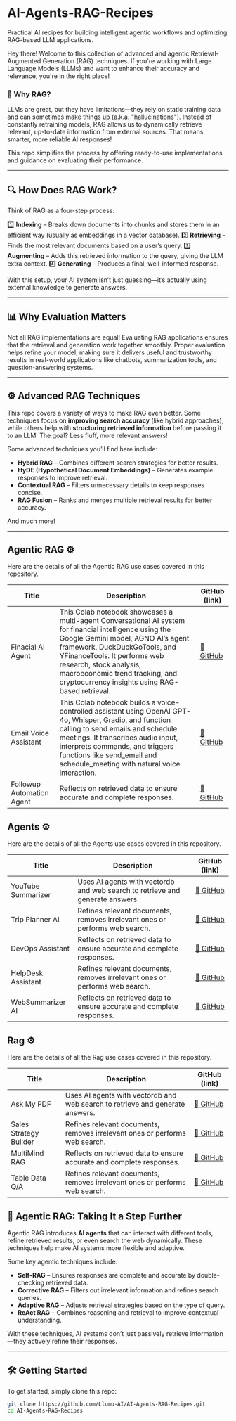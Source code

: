 # AI-Agents-RAG-Recipes

Practical AI recipes for building intelligent agentic workflows and optimizing RAG-based LLM applications.

Hey there! Welcome to this collection of advanced and agentic Retrieval-Augmented Generation (RAG) techniques. If you're working with Large Language Models (LLMs) and want to enhance their accuracy and relevance, you're in the right place!

### 🌟 Why RAG?

LLMs are great, but they have limitations—they rely on static training data and can sometimes make things up (a.k.a. "hallucinations"). Instead of constantly retraining models, RAG allows us to dynamically retrieve relevant, up-to-date information from external sources. That means smarter, more reliable AI responses!

This repo simplifies the process by offering ready-to-use implementations and guidance on evaluating their performance.

---

## 🔍 How Does RAG Work?

Think of RAG as a four-step process:

1️⃣ **Indexing** – Breaks down documents into chunks and stores them in an efficient way (usually as embeddings in a vector database).
2️⃣ **Retrieving** – Finds the most relevant documents based on a user’s query.
3️⃣ **Augmenting** – Adds this retrieved information to the query, giving the LLM extra context.
4️⃣ **Generating** – Produces a final, well-informed response.

With this setup, your AI system isn’t just guessing—it’s actually using external knowledge to generate answers.

---

## 📊 Why Evaluation Matters

Not all RAG implementations are equal! Evaluating RAG applications ensures that the retrieval and generation work together smoothly. Proper evaluation helps refine your model, making sure it delivers useful and trustworthy results in real-world applications like chatbots, summarization tools, and question-answering systems.

---

## ⚙️ Advanced RAG Techniques

This repo covers a variety of ways to make RAG even better. Some techniques focus on **improving search accuracy** (like hybrid approaches), while others help with **structuring retrieved information** before passing it to an LLM. The goal? Less fluff, more relevant answers!

Some advanced techniques you’ll find here include:

- **Hybrid RAG** – Combines different search strategies for better results.
- **HyDE (Hypothetical Document Embeddings)** – Generates example responses to improve retrieval.
- **Contextual RAG** – Filters unnecessary details to keep responses concise.
- **RAG Fusion** – Ranks and merges multiple retrieval results for better accuracy.

And much more!

---
## Agentic RAG  ⚙️  
Here are the details of all the Agentic RAG use cases covered in this repository.

| Title            | Description                                                                 | GitHub (link) |
|------------------|-----------------------------------------------------------------------------|----------------|
| Finacial Ai Agent | This Colab notebook showcases a multi-agent Conversational AI system for financial intelligence using the Google Gemini model, AGNO AI’s agent framework, DuckDuckGoTools, and YFinanceTools. It performs web research, stock analysis, macroeconomic trend tracking, and cryptocurrency insights using RAG-based retrieval. | [🔗 GitHub](https://github.com/Llumo-AI/AI-Agents-RAG-Recipes/blob/main/Agentic-Rag/Financial_AI_Agents_RAG_AGNO.ipynb) |
| Email Voice Assistant    | This Colab notebook builds a voice-controlled assistant using OpenAI GPT-4o, Whisper, Gradio, and function calling to send emails and schedule meetings. It transcribes audio input, interprets commands, and triggers functions like send_email and schedule_meeting with natural voice interaction. | [🔗 GitHub](https://github.com/Llumo-AI/AI-Agents-RAG-Recipes/blob/main/Agentic-Rag/email_voice_assistant.ipynb) |
| Followup Automation Agent         | Reflects on retrieved data to ensure accurate and complete responses.       | [🔗 GitHub](https://github.com/Llumo-AI/AI-Agents-RAG-Recipes/blob/main/Agentic-Rag/followup_automation_agent.ipynb) |

## Agents  ⚙️  
Here are the details of all the Agents use cases covered in this repository.

| Title            | Description                                                                 | GitHub (link) |
|------------------|-----------------------------------------------------------------------------|----------------|
| YouTube Summarizer | Uses AI agents with vectordb and web search to retrieve and generate answers. | [🔗 GitHub](https://github.com/Llumo-AI/AI-Agents-RAG-Recipes/blob/main/Agents/YouTube_Summarizer_Agno.ipynb) |
| Trip Planner AI  | Refines relevant documents, removes irrelevant ones or performs web search. | [🔗 GitHub](https://github.com/Llumo-AI/AI-Agents-RAG-Recipes/blob/main/Agents/Text_Based_Travel_Booking_Agent.ipynb) |
| DevOps Assistant | Reflects on retrieved data to ensure accurate and complete responses.       | [🔗 GitHub](https://github.com/Llumo-AI/AI-Agents-RAG-Recipes/blob/main/Agents/DevOps_Command_Assistant.ipynb) |
| HelpDesk Assistant | Refines relevant documents, removes irrelevant ones or performs web search. | [🔗 GitHub](https://github.com/Llumo-AI/AI-Agents-RAG-Recipes/blob/main/Agents/Customer_Support_Conversation_Agent.ipynb) |
| WebSummarizer AI | Reflects on retrieved data to ensure accurate and complete responses.       | [🔗 GitHub](https://github.com/Llumo-AI/AI-Agents-RAG-Recipes/blob/main/Agents/Autonomous_Web_Crawling_%26_Content_Summarization_Agent.ipynb) |


## Rag  ⚙️  
Here are the details of all the Rag use cases covered in this repository.

| Title            | Description                                                                 | GitHub (link) |
|------------------|-----------------------------------------------------------------------------|----------------|
| Ask My PDF | Uses AI agents with vectordb and web search to retrieve and generate answers. | [🔗 GitHub](https://github.com/Llumo-AI/AI-Agents-RAG-Recipes/blob/main/RAG/Chat_with_pdf.ipynb) |
| Sales Strategy Builder  | Refines relevant documents, removes irrelevant ones or performs web search. | [🔗 GitHub](https://github.com/Llumo-AI/AI-Agents-RAG-Recipes/blob/main/RAG/Sales_Strategy_Builder.ipynb) |
| MultiMind RAG | Reflects on retrieved data to ensure accurate and complete responses.       | [🔗 GitHub](https://github.com/Llumo-AI/AI-Agents-RAG-Recipes/blob/main/RAG/multi_source_helpdesk_faq_bot.ipynb) |
| Table Data Q/A | Refines relevant documents, removes irrelevant ones or performs web search. | [🔗 GitHub](https://github.com/Llumo-AI/AI-Agents-RAG-Recipes/blob/main/RAG/table_data_qa.ipynb) |






## 🤖 Agentic RAG: Taking It a Step Further

Agentic RAG introduces **AI agents** that can interact with different tools, refine retrieved results, or even search the web dynamically. These techniques help make AI systems more flexible and adaptive.

Some key agentic techniques include:

- **Self-RAG** – Ensures responses are complete and accurate by double-checking retrieved data.
- **Corrective RAG** – Filters out irrelevant information and refines search queries.
- **Adaptive RAG** – Adjusts retrieval strategies based on the type of query.
- **ReAct RAG** – Combines reasoning and retrieval to improve contextual understanding.

With these techniques, AI systems don’t just passively retrieve information—they actively refine their responses.

---

## 🛠️ Getting Started

To get started, simply clone this repo:

```bash
git clone https://github.com/Llumo-AI/AI-Agents-RAG-Recipes.git
cd AI-Agents-RAG-Recipes
```
